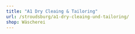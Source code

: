 ```yaml
---
title: "A1 Dry Cleaing & Tailoring"
url: /stroudsburg/a1-dry-cleaing-und-tailoring/
shop: Wäscherei
---
```

